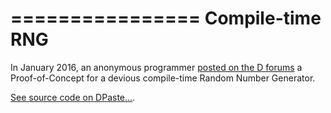 ================
Compile-time RNG
================

In January 2016, an anonymous programmer [posted on the D forums](http://forum.dlang.org/post/suswwamqwdszocvkvjbc@forum.dlang.org) a Proof-of-Concept for a devious compile-time Random Number Generator.

[See source code on DPaste...](http://dpaste.dzfl.pl/668646ce6d71).
